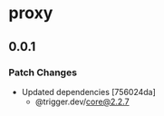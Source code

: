 # proxy

## 0.0.1

### Patch Changes

- Updated dependencies [756024da]
  - @trigger.dev/core@2.2.7
